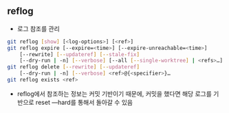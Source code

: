 ## reflog

- 로그 참조를 관리

```bash
git reflog [show] [<log-options>] [<ref>]
git reflog expire [--expire=<time>] [--expire-unreachable=<time>]
	[--rewrite] [--updateref] [--stale-fix]
	[--dry-run | -n] [--verbose] [--all [--single-worktree] | <refs>…]
git reflog delete [--rewrite] [--updateref]
	[--dry-run | -n] [--verbose] <ref>@{<specifier>}…
git reflog exists <ref>
```

- reflog에서 참조하는 정보는 커밋 기반이기 때문에, 커밋을 했다면 해당 로그를 기반으로 reset —hard를 통해서 돌아갈 수 있음
